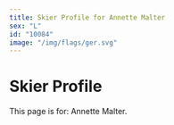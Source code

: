 ```yaml
---
title: Skier Profile for Annette Malter
sex: "L"
id: "10084"
image: "/img/flags/ger.svg" 
---
```


# Skier Profile

This page is for: Annette Malter.
    